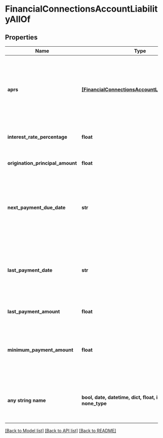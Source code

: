 # FinancialConnectionsAccountLiabilityAllOf


## Properties
Name | Type | Description | Notes
------------ | ------------- | ------------- | -------------
**aprs** | [**[FinancialConnectionsAccountLiabilityAllOfAprs]**](FinancialConnectionsAccountLiabilityAllOfAprs.md) | The various interest rates that apply to the account. If APR data is not available, this array will be empty. | [optional] 
**interest_rate_percentage** | **float** | The interest rate on the loan as a percentage. | [optional] 
**origination_principal_amount** | **float** | The original principal balance of the loan. | [optional] 
**next_payment_due_date** | **str** | The due date for the next payment. The due date is null if a payment is not expected. | [optional] 
**last_payment_date** | **str** | The date of the last payment. Dates are returned in an ISO 8601 format (YYYY-MM-DD). | [optional] 
**last_payment_amount** | **float** | The amount of the last payment. | [optional] 
**minimum_payment_amount** | **float** | The minimum payment required for an account. This can apply to any debt account. | [optional] 
**any string name** | **bool, date, datetime, dict, float, int, list, str, none_type** | any string name can be used but the value must be the correct type | [optional]

[[Back to Model list]](../README.md#documentation-for-models) [[Back to API list]](../README.md#documentation-for-api-endpoints) [[Back to README]](../README.md)


